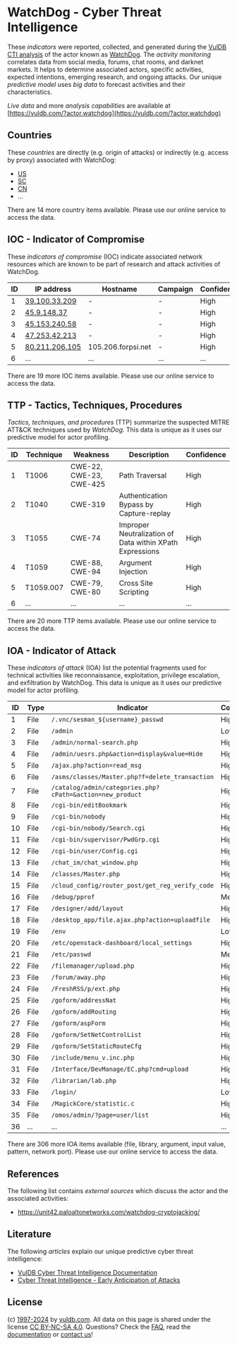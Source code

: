 # WatchDog - Cyber Threat Intelligence

These _indicators_ were reported, collected, and generated during the [VulDB CTI analysis](https://vuldb.com/?kb.cti) of the actor known as [WatchDog](https://vuldb.com/?actor.watchdog). The _activity monitoring_ correlates data from social media, forums, chat rooms, and darknet markets. It helps to determine associated actors, specific activities, expected intentions, emerging research, and ongoing attacks. Our unique _predictive model_ uses _big data_ to forecast activities and their characteristics.

_Live data_ and more _analysis capabilities_ are available at [https://vuldb.com/?actor.watchdog](https://vuldb.com/?actor.watchdog)

## Countries

These _countries_ are directly (e.g. origin of attacks) or indirectly (e.g. access by proxy) associated with WatchDog:

* [US](https://vuldb.com/?country.us)
* [SC](https://vuldb.com/?country.sc)
* [CN](https://vuldb.com/?country.cn)
* ...

There are 14 more country items available. Please use our online service to access the data.

## IOC - Indicator of Compromise

These _indicators of compromise_ (IOC) indicate associated network resources which are known to be part of research and attack activities of WatchDog.

ID | IP address | Hostname | Campaign | Confidence
-- | ---------- | -------- | -------- | ----------
1 | [39.100.33.209](https://vuldb.com/?ip.39.100.33.209) | - | - | High
2 | [45.9.148.37](https://vuldb.com/?ip.45.9.148.37) | - | - | High
3 | [45.153.240.58](https://vuldb.com/?ip.45.153.240.58) | - | - | High
4 | [47.253.42.213](https://vuldb.com/?ip.47.253.42.213) | - | - | High
5 | [80.211.206.105](https://vuldb.com/?ip.80.211.206.105) | 105.206.forpsi.net | - | High
6 | ... | ... | ... | ...

There are 19 more IOC items available. Please use our online service to access the data.

## TTP - Tactics, Techniques, Procedures

_Tactics, techniques, and procedures_ (TTP) summarize the suspected MITRE ATT&CK techniques used by _WatchDog_. This data is unique as it uses our predictive model for actor profiling.

ID | Technique | Weakness | Description | Confidence
-- | --------- | -------- | ----------- | ----------
1 | T1006 | CWE-22, CWE-23, CWE-425 | Path Traversal | High
2 | T1040 | CWE-319 | Authentication Bypass by Capture-replay | High
3 | T1055 | CWE-74 | Improper Neutralization of Data within XPath Expressions | High
4 | T1059 | CWE-88, CWE-94 | Argument Injection | High
5 | T1059.007 | CWE-79, CWE-80 | Cross Site Scripting | High
6 | ... | ... | ... | ...

There are 20 more TTP items available. Please use our online service to access the data.

## IOA - Indicator of Attack

These _indicators of attack_ (IOA) list the potential fragments used for technical activities like reconnaissance, exploitation, privilege escalation, and exfiltration by WatchDog. This data is unique as it uses our predictive model for actor profiling.

ID | Type | Indicator | Confidence
-- | ---- | --------- | ----------
1 | File | `/.vnc/sesman_${username}_passwd` | High
2 | File | `/admin` | Low
3 | File | `/admin/normal-search.php` | High
4 | File | `/admin/uesrs.php&action=display&value=Hide` | High
5 | File | `/ajax.php?action=read_msg` | High
6 | File | `/asms/classes/Master.php?f=delete_transaction` | High
7 | File | `/catalog/admin/categories.php?cPath=&action=new_product` | High
8 | File | `/cgi-bin/editBookmark` | High
9 | File | `/cgi-bin/nobody` | High
10 | File | `/cgi-bin/nobody/Search.cgi` | High
11 | File | `/cgi-bin/supervisor/PwdGrp.cgi` | High
12 | File | `/cgi-bin/user/Config.cgi` | High
13 | File | `/chat_im/chat_window.php` | High
14 | File | `/classes/Master.php` | High
15 | File | `/cloud_config/router_post/get_reg_verify_code` | High
16 | File | `/debug/pprof` | Medium
17 | File | `/designer/add/layout` | High
18 | File | `/desktop_app/file.ajax.php?action=uploadfile` | High
19 | File | `/env` | Low
20 | File | `/etc/openstack-dashboard/local_settings` | High
21 | File | `/etc/passwd` | Medium
22 | File | `/filemanager/upload.php` | High
23 | File | `/forum/away.php` | High
24 | File | `/FreshRSS/p/ext.php` | High
25 | File | `/goform/addressNat` | High
26 | File | `/goform/addRouting` | High
27 | File | `/goform/aspForm` | High
28 | File | `/goform/SetNetControlList` | High
29 | File | `/goform/SetStaticRouteCfg` | High
30 | File | `/include/menu_v.inc.php` | High
31 | File | `/Interface/DevManage/EC.php?cmd=upload` | High
32 | File | `/librarian/lab.php` | High
33 | File | `/login/` | Low
34 | File | `/MagickCore/statistic.c` | High
35 | File | `/omos/admin/?page=user/list` | High
36 | ... | ... | ...

There are 306 more IOA items available (file, library, argument, input value, pattern, network port). Please use our online service to access the data.

## References

The following list contains _external sources_ which discuss the actor and the associated activities:

* https://unit42.paloaltonetworks.com/watchdog-cryptojacking/

## Literature

The following _articles_ explain our unique predictive cyber threat intelligence:

* [VulDB Cyber Threat Intelligence Documentation](https://vuldb.com/?kb.cti)
* [Cyber Threat Intelligence - Early Anticipation of Attacks](https://www.scip.ch/en/?labs.20201022)

## License

(c) [1997-2024](https://vuldb.com/?kb.changelog) by [vuldb.com](https://vuldb.com/?kb.about). All data on this page is shared under the license [CC BY-NC-SA 4.0](https://creativecommons.org/licenses/by-nc-sa/4.0/). Questions? Check the [FAQ](https://vuldb.com/?kb.faq), read the [documentation](https://vuldb.com/?kb) or [contact us](https://vuldb.com/?contact)!
